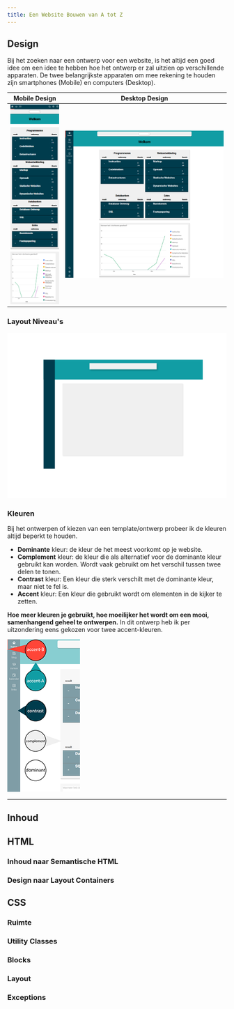 ```yaml
---
title: Een Website Bouwen van A tot Z
---
```


## Design

Bij het zoeken naar een ontwerp voor een website, is het altijd een goed idee om een idee te hebben hoe het ontwerp er zal uitzien op verschillende apparaten. De twee belangrijkste apparaten om mee rekening te houden zijn smartphones (Mobile) en computers (Desktop).

Mobile Design             |  Desktop Design
:-------------------------:|:-------------------------:
![](/assets/img/wd-tutorial1-design-mobile.png) | ![](/assets/img/wd-tutorial1-design.png)


<!-- Screenshot + lijnentekening -->

### Layout Niveau's

![](/assets/img/wd-tutorial1-mainlayout.gif)

### Kleuren

Bij het ontwerpen of kiezen van een template/ontwerp probeer ik de kleuren altijd beperkt te houden.

- **Dominante** kleur: de kleur de het meest voorkomt op je website.
- **Complement** kleur: de kleur die als alternatief voor de dominante kleur gebruikt kan worden. Wordt vaak gebruikt om het verschil tussen twee delen te tonen.
- **Contrast** kleur: Een kleur die sterk verschilt met de dominante kleur, maar niet te fel is.
- **Accent** kleur: Een kleur die gebruikt wordt om elementen in de kijker te zetten.

**Hoe meer kleuren je gebruikt, hoe moeilijker het wordt om een mooi, samenhangend geheel te ontwerpen.** In dit ontwerp heb ik per uitzondering eens gekozen voor twee accent-kleuren.

![De verschillende kleuren in het ontwerp van de website](/assets/img/wd-tutorial1-kleuren.png)

---

## Inhoud

<!-- Inhoud verzamelen met behulp van Markdown -->

## HTML

### Inhoud naar Semantische HTML

<!-- Puur semantische HTML -->

### Design naar Layout Containers

<!-- Layout Containers toevoegen waar dit nog nodig is -->

## CSS

### Ruimte

<!-- Ruimte tussen elementen -->

### Utility Classes

### Blocks

### Layout

### Exceptions